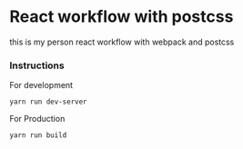 # React workflow with postcss
this is my person react workflow with webpack and postcss

### Instructions
For development

```
yarn run dev-server

```
For Production
```
yarn run build

```
